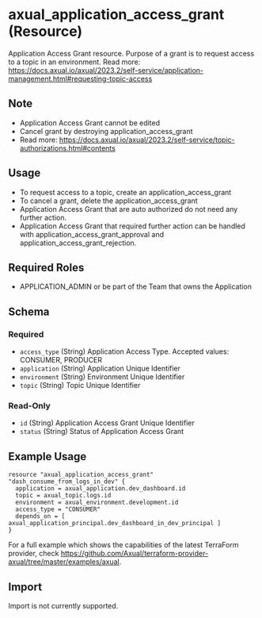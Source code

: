 # axual_application_access_grant (Resource)

Application Access Grant resource. Purpose of a grant is to request access to a topic in an environment. Read more: https://docs.axual.io/axual/2023.2/self-service/application-management.html#requesting-topic-access

## Note
- Application Access Grant cannot be edited
- Cancel grant by destroying application_access_grant
- Read more: https://docs.axual.io/axual/2023.2/self-service/topic-authorizations.html#contents

## Usage
- To request access to a topic, create an application_access_grant
- To cancel a grant, delete the application_access_grant
- Application Access Grant that are auto authorized do not need any further action.
- Application Access Grant that required further action can be handled with application_access_grant_approval and application_access_grant_rejection.

## Required Roles
- APPLICATION_ADMIN or be part of the Team that owns the Application

<!-- schema generated by tfplugindocs -->
## Schema

### Required

- `access_type` (String) Application Access Type. Accepted values: CONSUMER, PRODUCER
- `application` (String) Application Unique Identifier
- `environment` (String) Environment Unique Identifier
- `topic` (String) Topic Unique Identifier

### Read-Only

- `id` (String) Application Access Grant Unique Identifier
- `status` (String) Status of Application Access Grant

## Example Usage

```hcl
resource "axual_application_access_grant" "dash_consume_from_logs_in_dev" {
  application = axual_application.dev_dashboard.id
  topic = axual_topic.logs.id
  environment = axual_environment.development.id
  access_type = "CONSUMER"
  depends_on = [ axual_application_principal.dev_dashboard_in_dev_principal ]
}
```

For a full example which shows the capabilities of the latest TerraForm provider, check https://github.com/Axual/terraform-provider-axual/tree/master/examples/axual.

## Import

Import is not currently supported.